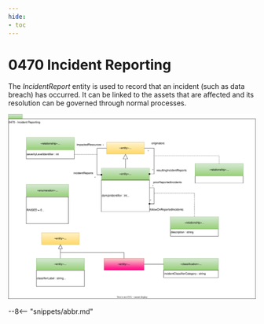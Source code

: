 ```yaml
---
hide:
- toc
---
```


<!-- SPDX-License-Identifier: CC-BY-4.0 -->
<!-- Copyright Contributors to the ODPi Egeria project. -->

# 0470 Incident Reporting

The *IncidentReport* entity is used to record that an incident (such as data breach)
has occurred.  It can be linked to the assets that are affected
and its resolution can be governed through normal processes.

![UML](0470-Incident-Reporting.svg)


--8<-- "snippets/abbr.md"